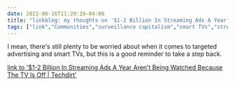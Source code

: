 ---date: 2022-06-16T11:29:19-04:00title: "linkblog: my thoughts on '$1-2 Billion In Streaming Ads A Year Aren’t Being Watched Because The TV Is Off | Techdirt'"tags: ["link","Communities","surveillance capitalism","smart TVs","streaming","advertising"]---I mean, there's still plenty to be worried about when it comes to targeted advertising and smart TVs, but this is a good reminder to take a step back. [link to '$1-2 Billion In Streaming Ads A Year Aren’t Being Watched Because The TV Is Off | Techdirt'](https://www.techdirt.com/2022/06/16/1-2-billion-in-streaming-ads-a-year-arent-being-watched-because-the-tv-is-off/)
